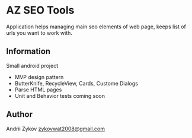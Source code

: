 # AZ SEO Tools

Application helps managing main seo elements of web page, keeps list of urls you want to work with. 

## Information

Small android project
 - MVP design pattern
 - ButterKnife, RecycleView, Cards, Custome Dialogs 
 - Parse HTML pages
 - Unit and Behavior tests coming soon
 
## Author

Andrii Zykov 
zykovwat2008@gmail.com
